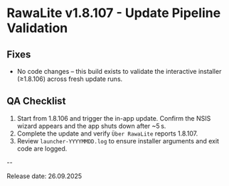 # RawaLite v1.8.107 - Update Pipeline Validation

## Fixes
- No code changes – this build exists to validate the interactive installer (≥1.8.106) across fresh update runs.

## QA Checklist
1. Start from 1.8.106 and trigger the in-app update. Confirm the NSIS wizard appears and the app shuts down after ~5 s.
2. Complete the update and verify `Über RawaLite` reports 1.8.107.
3. Review `launcher-YYYYMMDD.log` to ensure installer arguments and exit code are logged.

--

Release date: 26.09.2025
